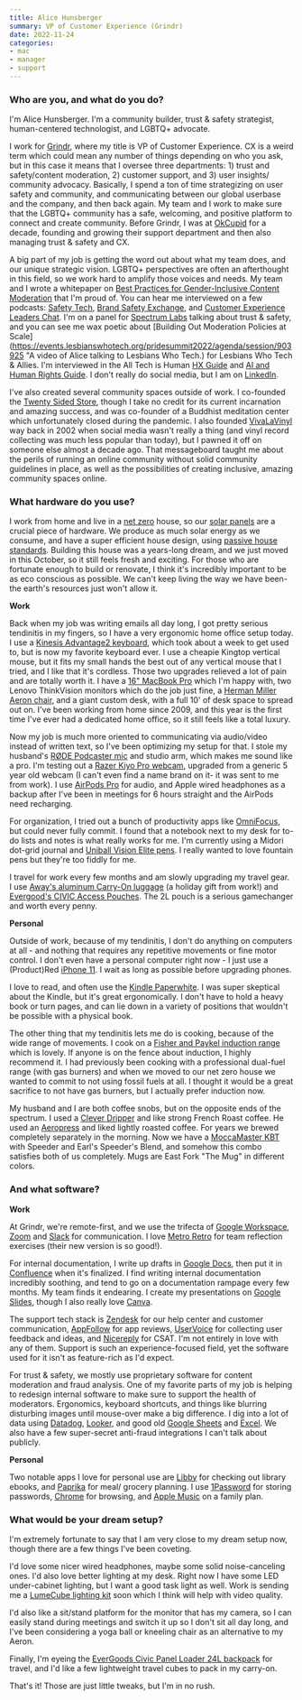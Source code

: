 ```yaml
---
title: Alice Hunsberger
summary: VP of Customer Experience (Grindr)
date: 2022-11-24
categories:
- mac
- manager
- support
---
```


### Who are you, and what do you do?

I'm Alice Hunsberger. I'm a community builder, trust & safety strategist, human-centered technologist, and LGBTQ+ advocate.

I work for [Grindr][], where my title is VP of Customer Experience. CX is a weird term which could mean any number of things depending on who you ask, but in this case it means that I oversee three departments: 1) trust and safety/content moderation, 2) customer support, and 3) user insights/ community advocacy. Basically, I spend a ton of time strategizing on user safety and community, and communicating between our global userbase and the company, and then back again. My team and I work to make sure that the LGBTQ+ community has a safe, welcoming, and positive platform to connect and create community. Before Grindr, I was at [OkCupid][] for a decade, founding and growing their support department and then also managing trust & safety and CX.

A big part of my job is getting the word out about what my team does, and our unique strategic vision. LGBTQ+ perspectives are often an afterthought in this field, so we work hard to amplify those voices and needs. My team and I wrote a whitepaper on [Best Practices for Gender-Inclusive Content Moderation](https://blog.grindr.com/blog/best-practices-for-gender-inclusive-content-moderation/ "A Grindr blog post about gender-inclusive content moderation.") that I'm proud of. You can hear me interviewed on a few podcasts: [Safety Tech](https://audioboom.com/posts/8089631-the-power-of-design-how-subtle-choices-can-prevent-users-experiencing-risk-and-harm "An episode of The Safety Tech podcast featuring Alice."), [Brand Safety Exchange](https://www.oasisconsortium.com/podcast/gender-inclusivity-alice-hunsberger "An episode of the Brand Safety Exchange podcast featuring Alice."), and [Customer Experience Leaders Chat](https://www.nicereply.com/resources/transitioning-from-customer-support-to-customer-experience-with-grindr "An episode of the Customer Experience Leaders Chat podcast featuring Alice."). I'm on a panel for [Spectrum Labs](https://www.spectrumlabsai.com/webinar/integrating-trust-and-safety-into-your-company-recording "A recorded talk by Spectrum Labs featuring Alice.") talking about trust & safety, and you can see me wax poetic about [Building Out Moderation Policies at Scale](https://events.lesbianswhotech.org/pridesummit2022/agenda/session/903925 "A video of Alice talking to Lesbians Who Tech.) for Lesbians Who Tech & Allies. I'm interviewed in the All Tech is Human [HX Guide](https://www.scribd.com/document/556082685/HX-Report-Aligning-Our-Tech-Future-With-Our-Human-Experience "A downloadable guide about the human experience in tech.") and [AI and Human Rights Guide](https://alltechishuman.org/ai-human-rights-report "A downloadable guide to AI and human rights."). I don't really do social media, but I am on [LinkedIn](https://www.linkedin.com/in/alicehunsberger/ "Alice's LinkedIn account.").

I've also created several community spaces outside of work. I co-founded the [Twenty Sided Store](https://twentysidedstore.com/ "A games store."), though I take no credit for its current incarnation and amazing success, and was co-founder of a Buddhist meditation center which unfortunately closed during the pandemic. I also founded [VivaLaVinyl](http://vivalavinyl.com/ "A vinyl collector's messageboard.") way back in 2002 when social media wasn't really a thing (and vinyl record collecting was much less popular than today), but I pawned it off on someone else almost a decade ago. That messageboard taught me about the perils of running an online community without solid community guidelines in place, as well as the possibilities of creating inclusive, amazing community spaces online.

### What hardware do you use?

I work from home and live in a [net zero](https://teamzero.org/ "A service helping people make their house reach net zero emissions.") house, so our [solar panels][neon-r] are a crucial piece of hardware. We produce as much solar energy as we consume, and have a super efficient house design, using [passive house standards](https://passivehouse.com/ "A research institute covering passive house standards."). Building this house was a years-long dream, and we just moved in this October, so it still feels fresh and exciting. For those who are fortunate enough to build or renovate, I think it's incredibly important to be as eco conscious as possible. We can't keep living the way we have been- the earth's resources just won't allow it.

**Work**

Back when my job was writing emails all day long, I got pretty serious tendinitis in my fingers, so I have a very ergonomic home office setup today. I use a [Kinesis Advantage2 keyboard][advantage2], which took about a week to get used to, but is now my favorite keyboard ever. I use a cheapie Kingtop vertical mouse, but it fits my small hands the best out of any vertical mouse that I tried, and I like that it's cordless. Those two upgrades relieved a lot of pain and are totally worth it. I have a [16" MacBook Pro][macbook-pro] which I'm happy with, two Lenovo ThinkVision monitors which do the job just fine, a [Herman Miller Aeron chair][aeron], and a giant custom desk, with a full 10' of desk space to spread out on. I've been working from home since 2009, and this year is the first time I've ever had a dedicated home office, so it still feels like a total luxury. 

Now my job is much more oriented to communicating via audio/video instead of written text, so I've been optimizing my setup for that. I stole my husband's [RØDE Podcaster mic][podcaster] and studio arm, which makes me sound like a pro. I'm testing out a [Razer Kiyo Pro webcam][kiyo-pro], upgraded from a generic 5 year old webcam (I can't even find a name brand on it- it was sent to me from work). I use [AirPods Pro][airpods-pro] for audio, and Apple wired headphones as a backup after I've been in meetings for 6 hours straight and the AirPods need recharging. 

For organization, I tried out a bunch of productivity apps like [OmniFocus][], but could never fully commit. I found that a notebook next to my desk for to-do lists and notes is what really works for me. I'm currently using a Midori dot-grid journal and [Uniball Vision Elite pens][vision-elite]. I really wanted to love fountain pens but they're too fiddly for me.

I travel for work every few months and am slowly upgrading my travel gear. I use [Away's aluminum Carry-On luggage][the-carry-on-aluminium] (a holiday gift from work!) and [Evergood's CIVIC Access Pouches][civic-access-pouch-2l]. The 2L pouch is a serious gamechanger and worth every penny.

**Personal**

Outside of work, because of my tendinitis, I don't do anything on computers at all - and nothing that requires any repetitive movements or fine motor control. I don't even have a personal computer right now - I just use a (Product)Red [iPhone 11][iphone-11]. I wait as long as possible before upgrading phones.

I love to read, and often use the [Kindle Paperwhite][kindle-paperwhite]. I was super skeptical about the Kindle, but it's great ergonomically. I don't have to hold a heavy book or turn pages, and can lie down in a variety of positions that wouldn't be possible with a physical book.

The other thing that my tendinitis lets me do is cooking, because of the wide range of movements. I cook on a [Fisher and Paykel induction range][induction-range-30] which is lovely. If anyone is on the fence about induction, I highly recommend it. I had previously been cooking with a professional dual-fuel range (with gas burners) and when we moved to our net zero house we wanted to commit to not using fossil fuels at all. I thought it would be a great sacrifice to not have gas burners, but I actually prefer induction now. 

My husband and I are both coffee snobs, but on the opposite ends of the spectrum. I used a [Clever Dripper][clever-dripper] and like strong French Roast coffee. He used an [Aeropress][] and liked lightly roasted coffee. For years we brewed completely separately in the morning. Now we have a [MoccaMaster KBT][moccamaster-kbt] with Speeder and Earl's Speeder's Blend, and somehow this combo satisfies both of us completely. Mugs are East Fork "The Mug" in different colors.

### And what software?

**Work**

At Grindr, we're remote-first, and we use the trifecta of [Google Workspace][google-workspace], [Zoom][zoom.2] and [Slack][] for communication. I love [Metro Retro][metro-retro] for team reflection exercises (their new version is so good!).

For internal documentation, I write up drafts in [Google Docs][google-docs], then put it in [Confluence][] when it's finalized. I find writing internal documentation incredibly soothing, and tend to go on a documentation rampage every few months. My team finds it endearing. I create my presentations on [Google Slides][google-slides], though I also really love [Canva][]. 

The support tech stack is [Zendesk][] for our help center and customer communication, [AppFollow][] for app reviews, [UserVoice][] for collecting user feedback and ideas, and [Nicereply][] for CSAT. I'm not entirely in love with any of them. Support is such an experience-focused field, yet the software used for it isn't as feature-rich as I'd expect.

For trust & safety, we mostly use proprietary software for content moderation and fraud analysis. One of my favorite parts of my job is helping to redesign internal software to make sure to support the health of moderators. Ergonomics, keyboard shortcuts, and things like blurring disturbing images until mouse-over make a big difference. I dig into a lot of data using [Datadog][], [Looker][], and good old [Google Sheets][google-sheets] and [Excel][]. We also have a few super-secret anti-fraud integrations I can't talk about publicly. 

**Personal**

Two notable apps I love for personal use are [Libby][libby-ios] for checking out library ebooks, and [Paprika][paprika] for meal/ grocery planning. I use [1Password][1password-ios] for storing passwords, [Chrome][chrome-ios] for browsing, and [Apple Music][apple-music] on a family plan.

### What would be your dream setup?

I'm extremely fortunate to say that I am very close to my dream setup now, though there are a few things I've been coveting.

I'd love some nicer wired headphones, maybe some solid noise-canceling ones. I'd also love better lighting at my desk. Right now I have some LED under-cabinet lighting, but I want a good task light as well. Work is sending me a [LumeCube lighting kit][hybrid-worker-kit] soon which I think will help with video quality. 

I'd also like a sit/stand platform for the monitor that has my camera, so I can easily stand during meetings and switch it up so I don't sit all day long, and I've been considering a yoga ball or kneeling chair as an alternative to my Aeron.

Finally, I'm eyeing the [EverGoods Civic Panel Loader 24L backpack][civic-panel-loader-24l] for travel, and I'd like a few lightweight travel cubes to pack in my carry-on. 

That's it! Those are just little tweaks, but I'm in no rush.

[1password-ios]: https://apps.apple.com/us/app/1password-password-manager/id568903335 "Password storage software for the iPhone."
[advantage2]: https://kinesis-ergo.com/shop/advantage2/ "A fancy ergonomic keyboard."
[aeron]: https://www.hermanmiller.com/products/seating/office-chairs/aeron-chairs/ "A work chair."
[aeropress]: https://aeropress.com/ "A pressure-based coffee/espresso maker."
[airpods-pro]: https://www.apple.com/airpods-pro/ "In-ear headphones."
[appfollow]: https://appfollow.io/ "An app review management service."
[apple-music]: https://www.apple.com/apple-music/ "A music streaming service."
[canva]: http://web.archive.org/web/20221226232811/https://www.canva.com/ "Web-based design software."
[chrome-ios]: https://apps.apple.com/us/app/chrome/id535886823 "A web browser app."
[civic-access-pouch-2l]: https://evergoods.us/products/civic-access-pouch-2l "A carrying pouch."
[civic-panel-loader-24l]: https://evergoods.us/collections/packs/products/civic-panel-loader-24l "A backpack."
[clever-dripper]: https://cleverbrewing.coffee/collections/shop-products/products/clever-dripper "A drip-coffee maker."
[confluence]: https://www.atlassian.com/software/confluence "Collaborative wiki software."
[datadog]: https://www.datadoghq.com/ "A monitoring and analytics service."
[excel]: https://www.microsoft.com/en-us/microsoft-365/excel "A spreadsheet application."
[google-docs]: https://en.wikipedia.org/wiki/Google_Docs "A web-based office suite."
[google-sheets]: https://www.google.com/sheets/about/ "Online spreadsheet software."
[google-slides]: https://www.google.com/slides/about/ "Web-based presentation software."
[google-workspace]: https://workspace.google.com/business/ "A collection of Google's productivity tools."
[grindr]: https://www.grindr.com/ "An LGBTQ+ dating service."
[hybrid-worker-kit]: https://lumecube.com/products/hybrid-worker-edge-and-portable-mini "A collection of lights for video chats."
[induction-range-30]: https://www.fisherpaykel.com/us/cooking/ranges/contemporary-ranges/induction-range-30in-or30sdi6x1-81722.html "An induction cooktop."
[iphone-11]: https://en.wikipedia.org/wiki/IPhone_11 "A 6.06 inch iOS smartphone."
[kindle-paperwhite]: http://web.archive.org/web/20230502144520/https://www.amazon.com/Kindle-Paperwhite-Touch-light/dp/B007OZNZG0 "An e-book reader with a book-like screen."
[kiyo-pro]: http://web.archive.org/web/20221212234624/https://www.razer.com/streaming-cameras/razer-kiyo-pro/RZ19-03640100-R3U1 "A USB webcam."
[libby-ios]: https://apps.apple.com/us/app/libby-by-overdrive/id1076402606 "An app for borrowing ebooks from libraries."
[looker]: https://www.looker.com/ "A service for analysing business data."
[macbook-pro]: https://www.apple.com/macbook-pro/ "A laptop."
[metro-retro]: https://metroretro.io/ "An online whiteboard targeting software team retrospectives."
[moccamaster-kbt]: https://us.moccamaster.com/collections/thermal-carafe-brewers/products/kbt "A coffee brewer."
[neon-r]: https://www.lg.com/us/business/solar/neon-r-series-solar-panels "Solar panels."
[nicereply]: https://www.nicereply.com/ "A service for collecting feedback surveys from users."
[okcupid]: https://www.okcupid.com/ "An online dating service."
[omnifocus]: https://www.omnigroup.com/omnifocus/ "Task management software for the Mac."
[paprika]: http://www.paprikaapp.com/ "Software for organising recipes."
[podcaster]: http://www.rode.com/microphones/podcaster "A USB microphone."
[slack]: https://slack.com/intl/ja-jp/ "A collaboration service."
[the-carry-on-aluminium]: https://www.awaytravel.com/suitcases/aluminum-carry-on "A carry-on suitcase."
[uservoice]: https://uservoice.com/ "A service for collecting product feedback."
[vision-elite]: http://web.archive.org/web/20220113174728/https://www.amazon.com/Uni-Ball-Vision-Rollerball-Assorted-Airplane/dp/B001E6C9B2/ "A pen."
[zendesk]: https://www.zendesk.co.jp/#georedirect "A customer service service."
[zoom.2]: https://zoom.us "Video conferencing software."
